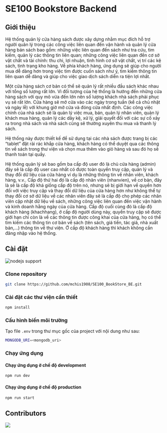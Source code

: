 # SE100 Bookstore Backend

## Giới thiệu

Hệ thống quản lý cửa hàng sách được xây dựng nhằm mục đích hỗ trợ người quản lý trong các công việc liên quan đến vận hành và quản lý cửa hàng bán sách bao gồm: những việc liên quan đến sách như tra cứu, tìm kiếm, quản lý các thông tin liên quan; những công việc liên quan đến cơ sở vật chất và tài chính: thu chi, lợi nhuận, tình hình cơ sở vật chất, vị trí các kệ sách, tình trạng kho hàng. Về phía khách hàng, ứng dụng sẽ giúp cho người mua dễ dàng hơn trong việc tìm được cuốn sách như ý, tìm kiếm thông tin liên quan dễ dàng và giúp cho việc giao dịch sách diễn ra tiện lợi nhất.

Một cửa hàng sách cơ bản có thể sẽ quản lý rất nhiều đầu sách khác nhau với tổng số lượng rất lớn. Vì đối tượng của hệ thống là hướng đến những cửa hàng sách với quy mô vừa đến lớn nên số lượng khách nhà sách phải phục vụ sẽ rất lớn. Cửa hàng sẽ mở cửa vào các ngày trong tuần (kể cả chủ nhật và ngày lễ) với khung giờ mở cửa và đóng cửa nhất định. Các công việc chính của nhà sách sẽ là quản lý việc mua, bán, quản lý nhân viên, quản lý khách mua hàng, quản lý các dãy kệ, xử lý, giải quyết đối với các sự cố xảy ra trong nhà sách và nhà sách cũng sẽ thường xuyên thu mua và thanh lý sách.

Hệ thống này được thiết kế để sử dụng tại các nhà sách được trang bị các “tablet” đặt rải rác khắp cửa hàng, khách hàng có thể duyệt qua các thông tin về sách trong thư viện và chọn mua thêm vào giỏ hàng và sau đó họ sẽ thanh toán tại quầy.

Hệ thống quản lý sẽ bao gồm ba cấp độ user đó là chủ cửa hàng (admin) đây sẽ là cấp độ user cao nhất có được toàn quyền truy cập, quản lý và thay đổi dữ liệu của cửa hàng ví dụ là những thông tin về nhân viên, khách hàng, v.v.. Cấp độ thứ hai đó là cấp độ nhân viên (nhanvien), về cơ bản, đây là sẽ là cấp độ khá giống cấp độ trên nó, nhưng sẽ bị giới hạn về quyền hơn đối với việc truy cập và thay đổi dữ liệu của cửa hàng hơn như không thể tự thay đổi cơ sở dữ liệu về các nhân viên đây sẽ là cấp độ cho phép các nhân viên cập nhật dữ liệu về sách, những công việc liên quan đến việc vận hành và kinh doanh hằng ngày của cửa hàng. Cấp độ cuối cùng đó là cấp độ khách hàng (khachhang), ở cấp độ người dùng này, quyền truy cập sẽ được giới hạn chỉ còn là về các thông tin được công khai của cửa hàng, họ có thể tìm kiếm các thông tin cơ bản về sách (tên sách, giá tiền, tác giả, nhà xuất bản,...) thông tin về thư viện. Ở cấp độ khách hàng thì khách không cần đăng nhập vào hệ thống.

## Cài đặt

![nodejs support](https://img.shields.io/badge/nodejs%20support-%3E%3D%20%2016.7.0-green)

### Clone repository

```bash
git clone https://github.com/mchis1908/SE100_BookStore_BE.git
```

### Cài đặt các thư viện cần thiết

```bash
npm install
```

### Cấu hình biến môi trường

Tạo file `.env` trong thư mục gốc của project với nội dung như sau:

```bash
MONGODB_URI=<mongodb_uri>
```

### Chạy ứng dụng

#### Chạy ứng dụng ở chế độ development

```bash
npm run dev
```

#### Chạy ứng dụng ở chế độ production

```bash
npm run start
```

## Contributors

![](https://contrib.rocks/image?repo=mchis1908/SE100_BookStore_BE)
